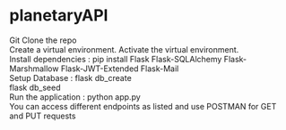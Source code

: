 # planetaryAPI
Git Clone the repo\
Create a virtual environment. Activate the virtual environment.\
Install dependencies :  pip install Flask Flask-SQLAlchemy Flask-Marshmallow Flask-JWT-Extended Flask-Mail\
Setup Database : flask db_create\
                flask db_seed\
Run the application : python app.py\
You can access different endpoints as listed and use POSTMAN for GET and PUT requests


